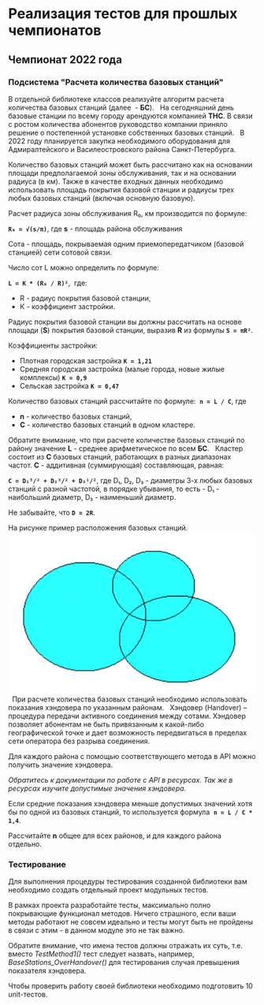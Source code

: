 # Реализация тестов для прошлых чемпионатов

## Чемпионат 2022 года

### Подсистема "Расчета количества базовых станций"

В отдельной библиотеке классов реализуйте алгоритм расчета количества базовых станций (далее  - **БС**).
 
На сегодняшний день базовые станции по всему городу арендуются компанией **ТНС**. В связи с ростом количества абонентов руководство компании приняло решение о постепенной установке собственных базовых станций.
 
В 2022 году планируется закупка необходимого оборудования для Адмиралтейского и Василеостровского района Санкт-Петербурга. 

Количество базовых станций может быть рассчитано как на основании площади предполагаемой зоны обслуживания, так и на основании радиуса (в км). Также в качестве входных данных необходимо использовать площадь покрытия базовой станции и радиусы трех любых базовых станций (включая основную базовую).

Расчет радиуса зоны обслуживания R₀, км производится по формуле:

**`R₀ = √(s/π)`**, где **s** - площадь района обслуживания

Сота - площадь, покрываемая одним приемопередатчиком (базовой станцией) сети сотовой связи.

Число сот L можно определить по формуле:

**`L = K * (R₀ / R)²`**,  где:
- R - радиус покрытия базовой станции, 
- К - коэффициент застройки. 

Радиус покрытия базовой станции вы должны рассчитать на основе площади (**S**) покрытия базовой станции, выразив **R**  из формулы **`S = πR²`**.

Коэффициенты застройки:
* Плотная городская застройка **`К = 1,21`**
* Средняя городская застройка (малые города, новые жилые комплексы) **`К = 0,9`**
* Сельская застройка **`К = 0,47`**

Количество базовых станций рассчитайте по формуле: 
**`n = L / C`**, где 
- **n** - количество базовых станций, 
- **C** - количество базовых станций в одном кластере. 

Обратите внимание, что при расчете количестве базовых станций по району значение **L** - среднее арифметическое по всем **БС**.
 
Кластер состоит из **С** базовых станций, работающих в разных диапазонах частот. **С** - аддитивная (суммирующая) составляющая, равная:

**`С = D₁⁵/² + D₂³/² + D₃¹/²`**, где D₁, D₂, D₃ - диаметры 3-х любых базовых станций с разной частотой, в порядке убывания, то есть - D₁ - наибольший диаметр, D₃ - наименьший диаметр. 

Не забывайте, что **`D = 2R`**. 

На рисунке пример расположения базовых станций.
 
![](../img/test_07.png)
 
При расчете количества базовых станций необходимо использовать показания хэндовера по указанным районам.
 
Хэндовер (Handover) – процедура передачи активного соединения между сотами. Хэндовер позволяет абонентам не быть привязанным к какой-либо географической точке и дает возможность передвигаться в пределах сети оператора без разрыва соединения.

Для каждого района с помощью соответствующего метода в API можно получить значение хэндовера.

*Обратитесь к документации по работе с API в ресурсах. Так же в ресурсах изучите допустимые значения хэндовера.*

Если средние показания хэндовера меньше допустимых значений хотя бы по одной из базовых станций, то используется формула  **`n = L / C * 1,4`**.

Рассчитайте **n** общее для всех районов, и для каждого района отдельно. 

### Тестирование

Для выполнения процедуры тестирования созданной библиотеки вам необходимо создать отдельный проект модульных тестов.

В рамках проекта разработайте тесты, максимально полно покрывающие функционал методов. Ничего страшного, если ваши методы работают не совсем идеально и тесты могут быть не пройдены в связи с этим - в данном модуле это не так важно.

Обратите внимание, что имена тестов должны отражать их суть, т.е. вместо *TestMethod1()* тест следует назвать, например, *BaseStations_OverHandover()* для тестирования случая превышения показателя хэндовера.

Чтобы проверить работу своей библиотеки необходимо подготовить 10 unit-тестов.
